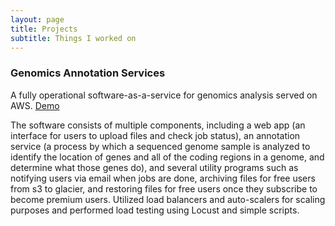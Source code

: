 ```yaml
---
layout: page
title: Projects
subtitle: Things I worked on
---
```


### Genomics Annotation Services

A fully operational software-as-a-service for genomics analysis served on AWS. 
[Demo](https://www.youtube.com/watch?v=k2kOfwSWX8w)

The software consists of multiple components, including a web app (an interface for users to upload files and check job status), an annotation service (a process by which a sequenced genome sample is analyzed to identify the location of genes and all of the coding regions in a genome, and determine what those genes do), and several utility programs such as notifying users via email when jobs are done, archiving files for free users from s3 to glacier, and restoring files for free users once they subscribe to become premium users. Utilized load balancers and auto-scalers for scaling purposes and performed load testing using Locust and simple scripts. 
